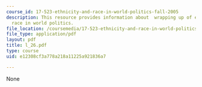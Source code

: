 ```yaml
---
course_id: 17-523-ethnicity-and-race-in-world-politics-fall-2005
description: This resource provides information about  wrapping up of ethnicity and
  race in world politics.
file_location: /coursemedia/17-523-ethnicity-and-race-in-world-politics-fall-2005/e12308cf3a778a218a11225a921836a7_l_26.pdf
file_type: application/pdf
layout: pdf
title: l_26.pdf
type: course
uid: e12308cf3a778a218a11225a921836a7

---
```

None
